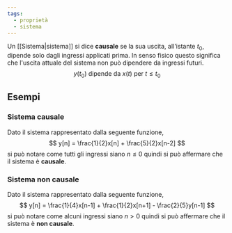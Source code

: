 ```yaml
---
tags:
  - proprietà
  - sistema
---
```

Un [[Sistema|sistema]] si dice **causale** se la sua uscita, all'istante $t_0$, dipende solo dagli ingressi applicati prima.
In senso fisico questo significa che l'uscita attuale del sistema non può dipendere da ingressi futuri.
$$
y(t_0)\text{ dipende da } x(t)\text{ per } t \le t_0
$$
## Esempi
### Sistema causale
Dato il sistema rappresentato dalla seguente funzione,
$$
y[n] = \frac{1}{2}x[n] + \frac{5}{2}x[n-2]
$$
si può notare come tutti gli ingressi siano $n \le 0$ quindi si può affermare che il sistema è **causale**.
### Sistema non causale
Dato il sistema rappresentato dalla seguente funzione,
$$
y[n] = \frac{1}{4}x[n-1] + \frac{1}{2}x[n+1] - \frac{2}{5}y[n-1]
$$
si può notare come alcuni ingressi siano $n > 0$ quindi si può affermare che il sistema è **non causale**.